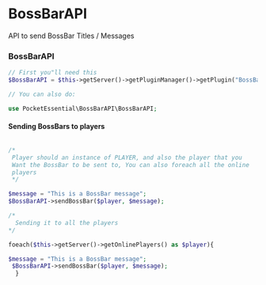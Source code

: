 # BossBarAPI
API to send BossBar Titles / Messages




### BossBarAPI

```php
// First you"ll need this
$BossBarAPI = $this->getServer()->getPluginManager()->getPlugin("BossBarAPI");

// You can also do:

use PocketEssential\BossBarAPI\BossBarAPI;
```

#### Sending  BossBars to players

```php

/*
 Player should an instance of PLAYER, and also the player that you
 Want the BossBar to be sent to, You can also foreach all the online
 players
 */

$message = "This is a BossBar message";
$BossBarAPI->sendBossBar($player, $message);

/*
  Sending it to all the players
*/

foeach($this->getServer()->getOnlinePlayers() as $player){

$message = "This is a BossBar message";
 $BossBarAPI->sendBossBar($player, $message);
  }
```
